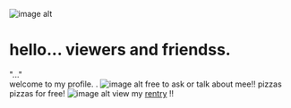  ![image alt](https://github.com/azuretimee/azuretimee/blob/089240e41c910ac75d04a8da05a18efce60d764d/423093493-4552a4a5-d083-4a70-a773-77caf2dff63e.png)
   # hello...  viewers and friendss. 
        
"..."   
       welcome to my profile.    . 
![image alt](https://github.com/PayCheckss/PayCheckss/blob/2ceed77c79a0616e24580bda4bacffdf8702a701/65035654064a9cf2c42b8e0c7f7494bd_(1).png)
          free to ask or talk about mee!!
          pizzas  pizzas for free! 
           ![image alt](https://github.com/azuretimee/azuretimee/blob/5bd23ddd407808f815b9c4b4022d4653b6898243/Untitled36_20250408180234.png)
   view my [rentry](https://rentry.co/Bloxwatchnumberonefan)  !! 
  
